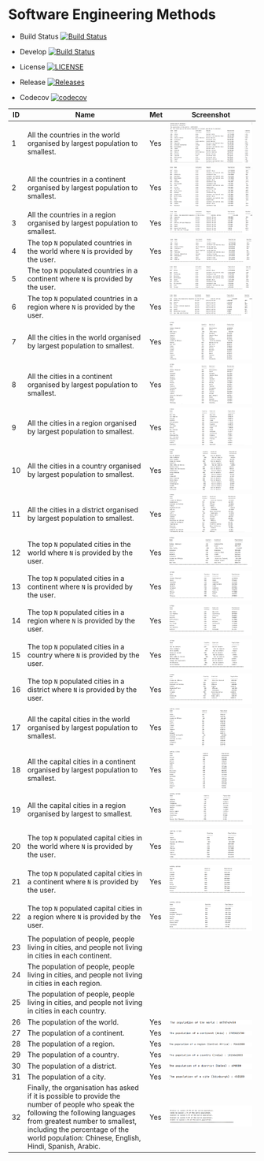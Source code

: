 # Software Engineering Methods

- Build Status [![Build Status](https://travis-ci.com/heinsetswe/group-2.svg?branch=master)](https://travis-ci.com/heinsetswe/group-2)

- Develop  [![Build Status](https://travis-ci.com/heinsetswe/group-2.svg?branch=develop)](https://travis-ci.com/heinsetswe/group-2)

- License [![LICENSE](https://img.shields.io/github/license/heinsetswe/group-2.svg?style=flat-square)](https://github.com/heinsetswe/group-2/blob/master/LICENSE)

- Release [![Releases](https://img.shields.io/github/release/heinsetswe/group-2/all.svg?style=flat-square)](https://github.com/heinsetswe/group-2/releases)

- Codecov [![codecov](https://codecov.io/gh/heinsetswe/group-2/branch/master/graph/badge.svg?token=T7TLV193HH)](https://codecov.io/gh/heinsetswe/group-2)


| ID | Name | Met | Screenshot |
| ------- | ----------- | ------- | ----------- |
| 1 | All the countries in the world organised by largest population to smallest. | Yes | ![Population](./img/1.png) |
| 2 | All the countries in a continent organised by largest population to smallest. | Yes | ![Population](./img/2.png) |
| 3 | All the countries in a region organised by largest population to smallest. | Yes | ![Population](./img/3.png) |
| 4 | The top `N` populated countries in the world where `N` is provided by the user. | Yes | ![Population](./img/4.png) |
| 5 | The top `N` populated countries in a continent where `N` is provided by the user. | Yes | ![Population](./img/5.png) |
| 6 | The top `N` populated countries in a region where `N` is provided by the user. | Yes | ![Population](./img/6.png) |
| 7 | All the cities in the world organised by largest population to smallest. | Yes | ![Population](./img/7.png) |
| 8 | All the cities in a continent organised by largest population to smallest. | Yes | ![Population](./img/8.png) |
| 9 | All the cities in a region organised by largest population to smallest. | Yes | ![Population](./img/9.png) |
| 10 | All the cities in a country organised by largest population to smallest. | Yes | ![Population](./img/10.png) |
| 11 | All the cities in a district organised by largest population to smallest. | Yes | ![Population](./img/11.png) |
| 12 | The top `N` populated cities in the world where `N` is provided by the user. | Yes | ![Population](./img/12.png) |
| 13 | The top `N` populated cities in a continent where `N` is provided by the user. | Yes | ![Population](./img/13.png) |
| 14 | The top `N` populated cities in a region where `N` is provided by the user. | Yes | ![Population](./img/14.png) |
| 15 | The top `N` populated cities in a country where `N` is provided by the user. | Yes | ![Population](./img/15.png) |
| 16 | The top `N` populated cities in a district where `N` is provided by the user. | Yes | ![Population](./img/16.png) |
| 17 | All the capital cities in the world organised by largest population to smallest. | Yes | ![Population](./img/17.png) |
| 18 | All the capital cities in a continent organised by largest population to smallest. | Yes | ![Population](./img/18.png) |
| 19 | All the capital cities in a region organised by largest to smallest. | Yes | ![Population](./img/19.png) |
| 20 | The top `N` populated capital cities in the world where `N` is provided by the user. | Yes | ![Population](./img/20.png) |
| 21 | The top `N` populated capital cities in a continent where `N` is provided by the user. | Yes | ![Population](./img/21.png) |
| 22 | The top `N` populated capital cities in a region where `N` is provided by the user. | Yes | ![Population](./img/22.png) |
| 23 | The population of people, people living in cities, and people not living in cities in each continent. | | |
| 24 | The population of people, people living in cities, and people not living in cities in each region. | | |
| 25 | The population of people, people living in cities, and people not living in cities in each country. | | |
| 26 | The population of the world. | Yes | ![Population](./img/26.png) |
| 27 | The population of a continent. | Yes | ![Population](./img/27.png) |
| 28 | The population of a region. | Yes | ![Population](./img/28.png) |
| 29 | The population of a country. | Yes | ![Population](./img/29.png) |
| 30 | The population of a district. | Yes | ![Population](./img/30.png) |
| 31 | The population of a city. | Yes | ![Population](./img/31.png) |
| 32 | Finally, the organisation has asked if it is possible to provide the number of people who speak the following the following languages from greatest number to smallest, including the percentage of the world population: Chinese, English, Hindi, Spanish, Arabic. | Yes | ![Population](./img/32.png) |

